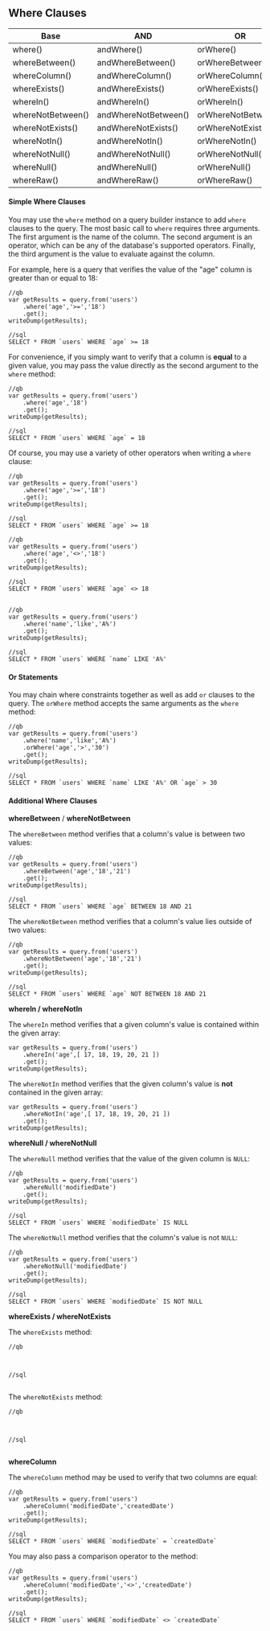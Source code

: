 ## Where Clauses


| Base | AND | OR |
| --- | --- | --- |
|where()|andWhere()|orWhere()|
|whereBetween()|andWhereBetween()|orWhereBetween()|
|whereColumn()|andWhereColumn()|orWhereColumn()|
|whereExists()|andWhereExists()|orWhereExists()|
|whereIn()|andWhereIn()|orWhereIn()|
|whereNotBetween()|andWhereNotBetween()|orWhereNotBetween()|
|whereNotExists()|andWhereNotExists()|orWhereNotExists()|
|whereNotIn()|andWhereNotIn()|orWhereNotIn()|
|whereNotNull()|andWhereNotNull()|orWhereNotNull()|
|whereNull()|andWhereNull()|orWhereNull()|
|whereRaw()|andWhereRaw()|orWhereRaw()|




#### Simple Where Clauses

You may use the `where` method on a query builder instance to add `where` clauses to the query. The most basic call to `where` requires three arguments. The first argument is the name of the column. The second argument is an operator, which can be any of the database's supported operators. Finally, the third argument is the value to evaluate against the column.

For example, here is a query that verifies the value of the "age" column is greater than or equal to 18:
```
//qb
var getResults = query.from('users')
    .where('age','>=','18')
    .get();
writeDump(getResults);

//sql
SELECT * FROM `users` WHERE `age` >= 18
```


For convenience, if you simply want to verify that a column is **equal** to a given value, you may pass the value directly as the second argument to the `where` method:
```
//qb
var getResults = query.from('users')
    .where('age','18')
    .get();
writeDump(getResults);

//sql
SELECT * FROM `users` WHERE `age` = 18
```


Of course, you may use a variety of other operators when writing a `where` clause:


```
//qb
var getResults = query.from('users')
    .where('age','>=','18')
    .get();
writeDump(getResults);

//sql
SELECT * FROM `users` WHERE `age` >= 18

//qb
var getResults = query.from('users')
    .where('age','<>','18')
    .get();
writeDump(getResults);

//sql
SELECT * FROM `users` WHERE `age` <> 18


//qb
var getResults = query.from('users')
    .where('name','like','A%')
    .get();
writeDump(getResults);

//sql
SELECT * FROM `users` WHERE `name` LIKE 'A%'

```

#### Or Statements

You may chain where constraints together as well as add `or` clauses to the query. The `orWhere` method accepts the same arguments as the `where` method:


```
//qb
var getResults = query.from('users')
    .where('name','like','A%')
    .orWhere('age','>','30')
    .get();
writeDump(getResults);

//sql
SELECT * FROM `users` WHERE `name` LIKE 'A%' OR `age` > 30
```
#### Additional Where Clauses

**whereBetween** / **whereNotBetween**


The `whereBetween` method verifies that a column's value is between two values:

```
//qb
var getResults = query.from('users')
    .whereBetween('age','18','21')
    .get();
writeDump(getResults);

//sql
SELECT * FROM `users` WHERE `age` BETWEEN 18 AND 21
```


The `whereNotBetween` method verifies that a column's value lies outside of two values:

```
//qb
var getResults = query.from('users')
    .whereNotBetween('age','18','21')
    .get();
writeDump(getResults);

//sql
SELECT * FROM `users` WHERE `age` NOT BETWEEN 18 AND 21

```


**whereIn / whereNotIn**

The `whereIn` method verifies that a given column's value is contained within the given array:

```
var getResults = query.from('users')
    .whereIn('age',[ 17, 18, 19, 20, 21 ])
    .get();
writeDump(getResults);
```

The `whereNotIn` method verifies that the given column's value is **not** contained in the given array:


```
var getResults = query.from('users')
    .whereNotIn('age',[ 17, 18, 19, 20, 21 ])
    .get();
writeDump(getResults);
```


**whereNull / whereNotNull**

The `whereNull` method verifies that the value of the given column is `NULL`:

```
//qb
var getResults = query.from('users')
    .whereNull('modifiedDate')
    .get();
writeDump(getResults);

//sql
SELECT * FROM `users` WHERE `modifiedDate` IS NULL
```

The `whereNotNull` method verifies that the column's value is not `NULL`:


```
//qb
var getResults = query.from('users')
    .whereNotNull('modifiedDate')
    .get();
writeDump(getResults);

//sql
SELECT * FROM `users` WHERE `modifiedDate` IS NOT NULL
```


**whereExists / whereNotExists**

The `whereExists` method:

```
//qb



//sql


```

The `whereNotExists` method:


```
//qb



//sql


```







**whereColumn**

The `whereColumn` method may be used to verify that two columns are equal:

```
//qb
var getResults = query.from('users')
    .whereColumn('modifiedDate','createdDate')
    .get();
writeDump(getResults);

//sql
SELECT * FROM `users` WHERE `modifiedDate` = `createdDate`
```

You may also pass a comparison operator to the method:

```
//qb
var getResults = query.from('users')
    .whereColumn('modifiedDate','<>','createdDate')
    .get();
writeDump(getResults);

//sql
SELECT * FROM `users` WHERE `modifiedDate` <> `createdDate`
```



